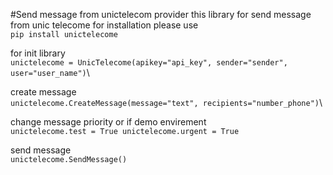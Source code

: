 #Send message from unictelecom provider
this library for send message from unic telecome
for installation please use \
`pip install unictelecome`

for init library\
`unictelecome = UnicTelecome(apikey="api_key", sender="sender", user="user_name")`\

create message\
`unictelecome.CreateMessage(message="text", recipients="number_phone")`\

change message priority or if demo envirement\
`unictelecome.test = True
unictelecome.urgent = True`

send message\
`unictelecome.SendMessage()`


